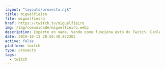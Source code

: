 ```yaml
---
layout: "layouts/proxecto.njk"
title: miguelfieiro
file: miguelfieiro
href: https://twitch.tv/miguelfieiro
img: /img/comunidade/miguelfieiro.webp
description: Experto en nada. Vendo como funciona esto do Twitch. Canle en galego!!
date: 2019-10-13 20:50:40.872305
active: false
platform: twitch
type: proxecto
tags:
  - twitch
---
```

